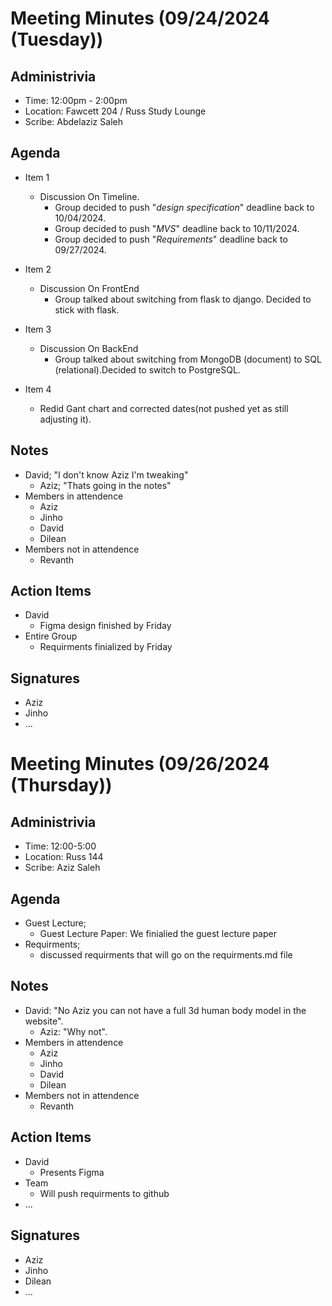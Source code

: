 # Meeting Minutes (09/24/2024 (Tuesday))

## Administrivia
* Time: 12:00pm - 2:00pm
* Location: Fawcett 204 / Russ Study Lounge
* Scribe: Abdelaziz Saleh

## Agenda
* Item 1
  * Discussion On Timeline.
    * Group decided to push "_design specification_" deadline back to 10/04/2024.
    * Group decided to push "_MVS_" deadline back to 10/11/2024.
    * Group decided to push "_Requirements_" deadline back to 09/27/2024.


* Item 2
    * Discussion On FrontEnd
        * Group talked about switching from flask to django. Decided to stick with flask.
* Item 3
    * Discussion On BackEnd
        * Group talked about switching from MongoDB (document) to SQL (relational).Decided to switch to PostgreSQL.
* Item 4
    * Redid Gant chart and corrected dates(not pushed yet as still adjusting it).
## Notes
* David; "I don't know Aziz I'm tweaking"
  * Aziz; "Thats going in the notes"
* Members in attendence
    * Aziz
    * Jinho
    * David
    * Dilean
* Members not in attendence
    * Revanth

## Action Items
* David
  * Figma design finished by Friday
* Entire Group
  * Requirments finialized by Friday

## Signatures
* Aziz
* Jinho
* ...


# Meeting Minutes (09/26/2024 (Thursday))

## Administrivia
* Time: 12:00-5:00
* Location: Russ 144
* Scribe: Aziz Saleh

## Agenda
* Guest Lecture;
  * Guest Lecture Paper: We finialied the guest lecture paper
* Requirments;
  * discussed requirments that will go on the requirments.md file

## Notes
* David: "No Aziz you can not have a full 3d human body model in the website".
  * Aziz: "Why not".
* Members in attendence
    * Aziz
    * Jinho
    * David
    * Dilean
* Members not in attendence
    * Revanth


## Action Items
* David
  * Presents Figma 
* Team  
  * Will push requirments to github
* ...

## Signatures
* Aziz
* Jinho
* Dilean
* ...
